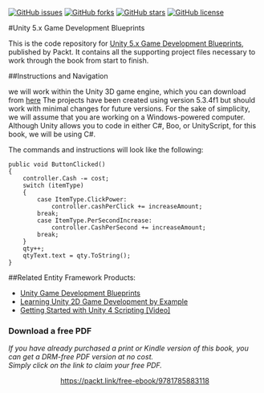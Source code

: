 [![GitHub issues](https://img.shields.io/github/issues/PacktPublishing/Unity-5.x-Game-Development-Blueprints.svg)](https://github.com/PacktPublishing/Unity-5.x-Game-Development-Blueprints/issues)   [![GitHub forks](https://img.shields.io/github/forks/PacktPublishing/Unity-5.x-Game-Development-Blueprints.svg)](https://github.com/PacktPublishing/Unity-5.x-Game-Development-Blueprints/network)   [![GitHub stars](https://img.shields.io/github/stars/PacktPublishing/Unity-5.x-Game-Development-Blueprints.svg)](https://github.com/PacktPublishing/Unity-5.x-Game-Development-Blueprints/stargazers)   [![GitHub license](https://img.shields.io/badge/license-MIT-blue.svg)](https://raw.githubusercontent.com/PacktPublishing/Unity-5.x-Game-Development-Blueprints/master/LICENSE)

#Unity 5.x Game Development Blueprints

This is the code repository for [Unity 5.x Game Development Blueprints](https://www.packtpub.com/game-development/unity-5x-game-development-blueprints?utm_source=github&utm_medium=repository&utm_campaign=9781785883118), published by Packt. It contains all the supporting project files necessary to work through the book from start to finish.

##Instructions and Navigation

we will work within the Unity 3D game engine, which you can download from [here](http://unity3d.com/unity/download/) The projects have been created using version 5.3.4f1 but should work with minimal changes for future versions.
For the sake of simplicity, we will assume that you are working on a Windows-powered computer. Although Unity allows you to code in either C#, Boo, or UnityScript, for this book, we will be using C#.

The commands and instructions will look like the following:
```
public void ButtonClicked()
{
	controller.Cash -= cost;
	switch (itemType)
	{
		case ItemType.ClickPower:
			controller.cashPerClick += increaseAmount;
		break;
		case ItemType.PerSecondIncrease:
			controller.CashPerSecond += increaseAmount;
		break;
	}
	qty++;
	qtyText.text = qty.ToString();
}
```


##Related Entity Framework Products:
* [Unity Game Development Blueprints](https://www.packtpub.com/game-development/unity-game-development-blueprints?utm_source=github&utm_medium=repository&utm_campaign=9781783553655)
* [Learning Unity 2D Game Development by Example](https://www.packtpub.com/game-development/learning-unity-2d-game-development-example?utm_source=github&utm_medium=repository&utm_campaign=9781783559046)
* [Getting Started with Unity 4 Scripting [Video]](https://www.packtpub.com/game-development/getting-started-unity-4-scripting-video?utm_source=github&utm_medium=repository&utm_campaign=9781849696128)
### Download a free PDF

 <i>If you have already purchased a print or Kindle version of this book, you can get a DRM-free PDF version at no cost.<br>Simply click on the link to claim your free PDF.</i>
<p align="center"> <a href="https://packt.link/free-ebook/9781785883118">https://packt.link/free-ebook/9781785883118 </a> </p>